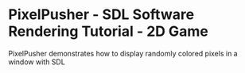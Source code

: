 # PixelPusher - SDL Software Rendering Tutorial - 2D Game

PixelPusher demonstrates how to display randomly colored pixels in a window with SDL
